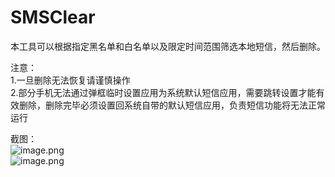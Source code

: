 # SMSClear
本工具可以根据指定黑名单和白名单以及限定时间范围筛选本地短信，然后删除。  

注意：  
  1.一旦删除无法恢复请谨慎操作  
  2.部分手机无法通过弹框临时设置应用为系统默认短信应用，需要跳转设置才能有效删除，删除完毕必须设置回系统自带的默认短信应用，负责短信功能将无法正常运行  

截图：  
![image.png](https://i.loli.net/2020/10/12/EX1QquxgojOWi2R.png)  
![image.png](https://i.loli.net/2020/10/12/RqfWS41dw6CikLt.png)

